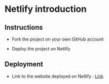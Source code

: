 # Netlify introduction

## Instructions

* Fork the project on your own GitHub account

* Deploy the project on Netlify

## Deployment

* Link to the website deployed on Netlify : [Link]()